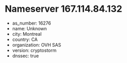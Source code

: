 # Nameserver 167.114.84.132

* as_number: 16276
* name: Unknown
* city: Montreal
* country: CA
* organization: OVH SAS
* version: cryptostorm
* dnssec: true
